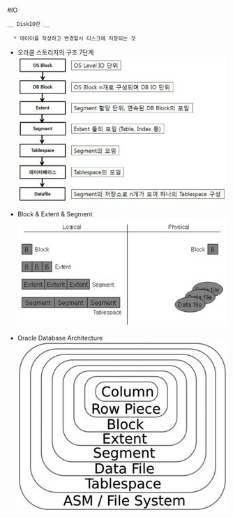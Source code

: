 
#IO

    __ DiskIO란 __
    
      * 데이터를 작성하고 변경할시 디스크에 저장되는 것
      
* 오라클 스토리지의 구조 7단계  
![OracleStorage](../image/OracleStorage.PNG)

* Block & Extent & Segment  
![databasewithoracle1](../image/databasewithoracle1.PNG)

* Oracle Database Architecture  
![databasewithoracle2](../image/databasewithoracle2.jpg)
